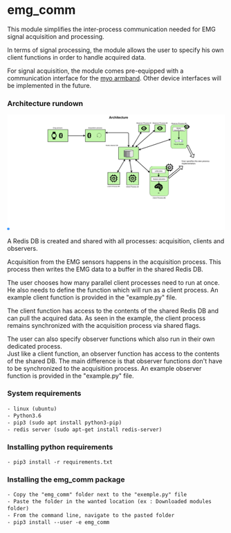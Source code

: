 # emg_comm

This module simplifies the inter-process communication needed for EMG signal acquisition and processing.

In terms of signal processing, the module allows the user to specify his own client functions in order to handle acquired data.

For signal acquisition, the module comes pre-equipped with a communication interface for the [myo armband](https://support.getmyo.com/hc/en-us/articles/203398347-Getting-started-with-your-Myo-armband).
Other device interfaces will be implemented in the future.

### Architecture rundown

![Architecture](Docs/Architecture%20Diagram.png)
    
A Redis DB is created and shared with all processes: acquisition, clients and observers.

Acquisition from the EMG sensors happens in the acquisition process. This process then writes the EMG data to a buffer in the shared Redis DB.

The user chooses how many parallel client processes need to run at once. He also needs to define the function which will run as a client process.
An example client function is provided in the "example.py" file. 

The client function has access to the contents of the shared Redis DB and can pull the acquired data.
As seen in the example, the client process remains synchronized with the acquisition process via shared flags.

The user can also specify observer functions which also run in their own dedicated process.  
Just like a client function, an observer function has access to the contents of the shared DB. The main difference is that observer functions don't have to be synchronized to the acquisition process.
An example observer function is provided in the "example.py" file.

### System requirements
    - linux (ubuntu)
    - Python3.6
    - pip3 (sudo apt install python3-pip)
    - redis server (sudo apt-get install redis-server)

### Installing python requirements
    - pip3 install -r requirements.txt
    
### Installing the emg_comm package
    - Copy the "emg_comm" folder next to the "exemple.py" file
    - Paste the folder in the wanted location (ex : Downloaded modules folder) 
    - From the command line, navigate to the pasted folder
    - pip3 install --user -e emg_comm